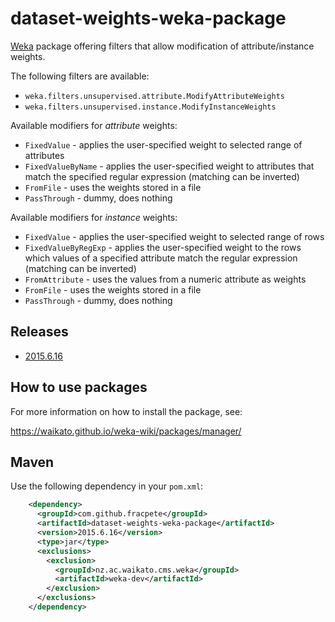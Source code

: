 # dataset-weights-weka-package

[Weka](http://www.cs.waikato.ac.nz/ml/weka/) package offering filters that allow modification of attribute/instance weights.

The following filters are available:
* `weka.filters.unsupervised.attribute.ModifyAttributeWeights`
* `weka.filters.unsupervised.instance.ModifyInstanceWeights`

Available modifiers for *attribute* weights:
* `FixedValue` - applies the user-specified weight to selected range of attributes  
* `FixedValueByName` - applies the user-specified weight to attributes that match 
  the specified regular expression (matching can be inverted)  
* `FromFile` - uses the weights stored in a file
* `PassThrough` - dummy, does nothing

Available modifiers for *instance* weights:
* `FixedValue` - applies the user-specified weight to selected range of rows  
* `FixedValueByRegExp` - applies the user-specified weight to the rows which
  values of a specified attribute match the regular expression (matching can 
  be inverted)  
* `FromAttribute` - uses the values from a numeric attribute as weights
* `FromFile` - uses the weights stored in a file
* `PassThrough` - dummy, does nothing


## Releases

* [2015.6.16](https://github.com/fracpete/dataset-weights-weka-package/releases/download/v2015.6.16/dataset-weights-2015.6.16.zip)


## How to use packages

For more information on how to install the package, see:

https://waikato.github.io/weka-wiki/packages/manager/

## Maven

Use the following dependency in your `pom.xml`:

```xml
    <dependency>
      <groupId>com.github.fracpete</groupId>
      <artifactId>dataset-weights-weka-package</artifactId>
      <version>2015.6.16</version>
      <type>jar</type>
      <exclusions>
        <exclusion>
          <groupId>nz.ac.waikato.cms.weka</groupId>
          <artifactId>weka-dev</artifactId>
        </exclusion>
      </exclusions>
    </dependency>
```
